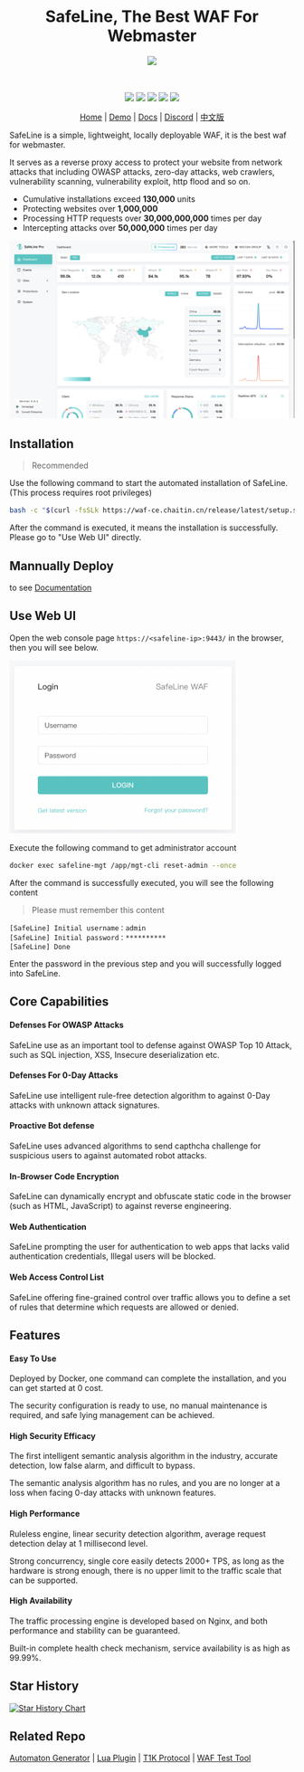 <h1 align="center">SafeLine, The Best WAF For Webmaster</h1>

<p align="center">
  <img src="https://raw.githubusercontent.com/chaitin/SafeLine/main/documents/static/images/403.svg" width="160">
</p>
<br>
<p align="center">
  <img src="https://img.shields.io/badge/SafeLine-BEST_WAF-blue">
  <img src="https://img.shields.io/github/release/chaitin/safeline.svg?color=blue" />
  <img src="https://img.shields.io/github/release-date/chaitin/safeline.svg?color=blue&label=update" />
  <img src="https://img.shields.io/docker/v/chaitin/safeline-mgt-api?color=blue">
  <img src="https://img.shields.io/github/stars/chaitin/safeline?style=social">
</p>

<p align="center">
  <a target="_blank" href="https://waf.chaitin.com/">Home</a> | 
  <a target="_blank" href="https://demo.waf.chaitin.com:9443/dashboard">Demo</a> | 
  <a target="_blank" href="https://docs.waf.chaitin.com/">Docs</a> | 
  <a target="_blank" href="https://discord.gg/wyshSVuvxC">Discord</a> |
  <a target="_blank" href="https://waf-ce.chaitin.cn/">中文版</a>
</p>

SafeLine is a simple, lightweight, locally deployable WAF, it is the best waf for webmaster.

It serves as a reverse proxy access to protect your website from network attacks that including OWASP attacks, zero-day attacks, web crawlers, vulnerability scanning, vulnerability exploit, http flood and so on.

- Cumulative installations exceed **130,000** units
- Protecting websites over **1,000,000**
- Processing HTTP requests over **30,000,000,000** times per day
- Intercepting attacks over **50,000,000** times per day

<img src="./images/safeline_en.png" />


## Installation

> Recommended

Use the following command to start the automated installation of SafeLine. (This process requires root privileges)

```bash
bash -c "$(curl -fsSLk https://waf-ce.chaitin.cn/release/latest/setup.sh)"
```

After the command is executed, it means the installation is successfully. Please go to "Use Web UI" directly.


## Mannually Deploy

to see [Documentation](https://docs.waf.chaitin.com/en/toturials/install)

## Use Web UI

Open the web console page `https://<safeline-ip>:9443/` in the browser, then you will see below.


<img width="400" src="/images/login.png">

Execute the following command to get administrator account

```bash
docker exec safeline-mgt /app/mgt-cli reset-admin --once
```

After the command is successfully executed, you will see the following content

> Please must remember this content

```text
[SafeLine] Initial username：admin
[SafeLine] Initial password：**********
[SafeLine] Done
```

Enter the password in the previous step and you will successfully logged into SafeLine.

## Core Capabilities

#### Defenses For OWASP Attacks

SafeLine use as an important tool to defense against OWASP Top 10 Attack, such as SQL injection, XSS, Insecure deserialization etc.

#### Defenses For 0-Day Attacks

SafeLine use intelligent rule-free detection algorithm to against 0-Day attacks with unknown attack signatures.

#### Proactive Bot defense

SafeLine uses advanced algorithms to send capthcha challenge for suspicious users to against automated robot attacks.

#### In-Browser Code Encryption

SafeLine can dynamically encrypt and obfuscate static code in the browser (such as HTML, JavaScript) to against reverse engineering.

#### Web Authentication

SafeLine prompting the user for authentication to web apps that lacks valid authentication credentials, Illegal users will be blocked.

#### Web Access Control List

SafeLine offering fine-grained control over traffic allows you to define a set of rules that determine which requests are allowed or denied.

## Features

#### Easy To Use

Deployed by Docker, one command can complete the installation, and you can get started at 0 cost.

The security configuration is ready to use, no manual maintenance is required, and safe lying management can be achieved.

#### High Security Efficacy

The first intelligent semantic analysis algorithm in the industry, accurate detection, low false alarm, and difficult to bypass.

The semantic analysis algorithm has no rules, and you are no longer at a loss when facing 0-day attacks with unknown features.

#### High Performance

Ruleless engine, linear security detection algorithm, average request detection delay at 1 millisecond level.

Strong concurrency, single core easily detects 2000+ TPS, as long as the hardware is strong enough, there is no upper limit to the traffic scale that can be supported.

#### High Availability

The traffic processing engine is developed based on Nginx, and both performance and stability can be guaranteed.

Built-in complete health check mechanism, service availability is as high as 99.99%.

## Star History <a name="star-history"></a>

<a href="https://github.com/chaitin/safeline/stargazers">
    <img width="500" alt="Star History Chart" src="https://api.star-history.com/svg?repos=chaitin/safeline&type=Date">
</a> 

## Related Repo
<p >
  <a href="https://github.com/chaitin/yanshi">Automaton Generator</a> | 
  <a href="https://github.com/chaitin/safeline-open-platform">Lua Plugin</a> | 
  <a href="https://github.com/chaitin/lua-resty-t1k">T1K Protocol</a> |
  <a href="https://github.com/chaitin/blazehttp">WAF Test Tool</a>
</p>
